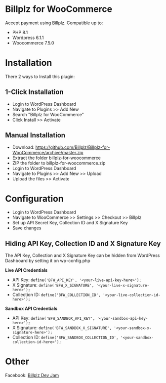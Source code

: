 # Billplz for WooCommerce

Accept payment using Billplz.
Compatible up to:
- PHP 8.1
- Wordpress 6.1.1
- Woocommerce 7.5.0

# Installation

There 2 ways to Install this plugin:

## 1-Click Installation

* Login to WordPress Dashboard
* Navigate to Plugins >> Add New
* Search "Billplz for WooCommerce"
* Click Install >> Activate

## Manual Installation

* Download: https://github.com/Billplz/Billplz-for-WooCommerce/archive/master.zip
* Extract the folder billplz-for-woocommerce
* ZIP the folder to billplz-for-woocommerce.zip
* Login to WordPress Dashboard
* Navigate to Plugins >> Add New >> Upload
* Upload the files >> Activate


# Configuration

* Login to WordPress Dashboard
* Navigate to WooCommerce >> Settings >> Checkout >> Billplz
* Set up API Secret Key, Collection ID and X Signature Key
* Save changes

## Hiding API Key, Collection ID and X Signature Key

The API Key, Collection and X Signature Key can be hidden from WordPress Dashboard by setting it on wp-config.php

**Live API Credentials**
* API Key: `define('BFW_API_KEY', '<your-live-api-key-here>');`
* X Signature: `define('BFW_X_SIGNATURE', '<your-live-x-signature-here>');`
* Collection ID: `define('BFW_COLLECTION_ID', '<your-live-collection-id-here>');`

**Sandbox API Credentials**
* API Key: `define('BFW_SANDBOX_API_KEY', '<your-sandbox-api-key-here>');`
* X Signature: `define('BFW_SANDBOX_X_SIGNATURE', '<your-sandbox-x-signature-here>');`
* Collection ID: `define('BFW_SANDBOX_COLLECTION_ID', '<your-sandbox-collection-id-here>');`

# Other

Facebook: [Billplz Dev Jam](https://www.facebook.com/groups/billplzdevjam/)
